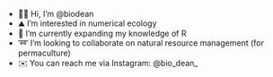 - 👋🏻 Hi, I’m @biodean
- ⛰ I’m interested in numerical ecology
- 🌱 I’m currently expanding my knowledge of R
- ➿ I’m looking to collaborate on natural resource management (for permaculture)
- ✉️ You can reach me via Instagram: @bio_dean_

<!---
biodean/biodean is a ✨ special ✨ repository because its `README.md` (this file) appears on your GitHub profile.
You can click the Preview link to take a look at your changes.
--->
